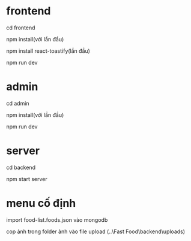 # frontend

cd frontend

npm install(với lần đầu)

npm install react-toastify(lần đầu)

npm run dev

# admin

cd admin

npm install(với lần đầu)

npm run dev

# server

cd backend

npm start server

# menu cố định

import food-list.foods.json vào mongodb

cop ảnh trong folder ảnh vào file upload (..\\Fast Food\backend\uploads)
